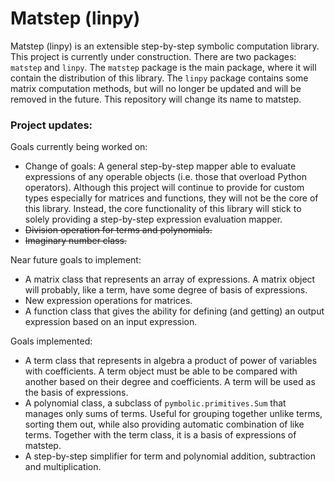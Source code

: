 # Matstep (linpy)

Matstep (linpy) is an extensible step-by-step symbolic computation library. This project is currently under construction. There are two packages: `matstep` and `linpy`. The `matstep` package is the main package, where it will contain the distribution of this library. The `linpy` package contains some matrix computation methods, but will no longer be updated and will be removed in the future. This repository will change its name to matstep.

### Project updates:

Goals currently being worked on:

- Change of goals: A general step-by-step mapper able to evaluate expressions of any operable objects (i.e. those that overload Python operators). Although this project will continue to provide for custom types especially for matrices and functions, they will not be the core of this library. Instead, the core functionality of this library will stick to solely providing a step-by-step expression evaluation mapper. 
- ~~Division operation for terms and polynomials.~~
- ~~Imaginary number class.~~

Near future goals to implement:
 - A matrix class that represents an array of expressions. A matrix object will probably, like a term, have some degree of basis of expressions.
 - New expression operations for matrices.
 - A function class that gives the ability for defining (and getting) an output expression based on an input expression.

Goals implemented:
 - A term class that represents in algebra a product of power of variables with coefficients. A term object must be able to be compared with another based on their degree and coefficients. A term will be used as the basis of expressions.
- A polynomial class, a subclass of `pymbolic.primitives.Sum` that manages only sums of terms. Useful for grouping together unlike terms, sorting them out, while also providing automatic combination of like terms. Together with the term class, it is a basis of expressions of matstep.
- A step-by-step simplifier for term and polynomial addition, subtraction and multiplication.